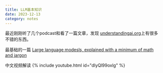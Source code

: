 ```yaml
---
title: LLM基本知识
date: 2023-12-13
category: notes
---
```


最近刚刚听了几个podcast和看了一篇文章，发现 [understandingai.org](https://www.understandingai.org/)上有很多不错的东西。 

最基础的一篇 [Large language modesls, explained with a minimum of math and jargon](https://www.understandingai.org/p/large-language-models-explained-with)

中文视频解读
{% include youtube.html id="dIyQl99oxlg" %}